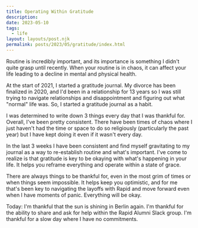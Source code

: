 ```yaml
---
title: Operating Within Gratitude
description: 
date: 2023-05-10
tags:
  - life
layout: layouts/post.njk
permalink: posts/2023/05/gratitude/index.html
---
```


Routine is incredibly important, and its importance is something I didn't quite grasp until recently. When your routine is in chaos, it can affect your life leading to a decline in mental and physical health. 

At the start of 2021, I started a gratitude journal. My divorce has been finalized in 2020, and I'd been in a relationship for 13 years so I was still trying to navigate relationships and disappointment and figuring out what "normal" life was. So, I started a gratitude journal as a habit.

I was determined to write down 3 things every day that I was thankful for. Overall, I've been pretty consistent. There have been times of chaos where I just haven't had the time or space to do so religiously (particularly the past year) but I have kept doing it even if it wasn't every day. 

In the last 3 weeks I have been consistent and find myself gravitating to my journal as a way to re-establish routine and what's important. I've come to realize is that gratitude is key to be okaying with what's happening in your life. It helps you reframe everything and operate within a state of grace. 

There are always things to be thankful for, even in the most grim of times or when things seem impossible. It helps keep you optimistic, and for me that's been key to navigating the layoffs with Rapid and move forward even when I have moments of panic. Everything will be okay. 

Today:
I'm thankful that the sun is shining in Berlin again. 
I'm thankful for the ability to share and ask for help within the Rapid Alumni Slack group.
I'm thankful for a slow day where I have no commitments. 

